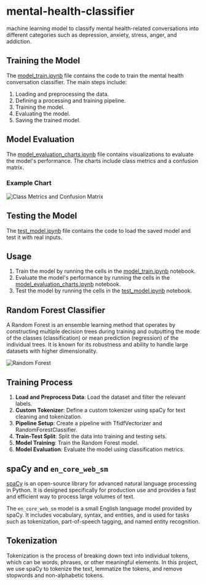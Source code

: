 # mental-health-classifier
machine learning model to classify mental health-related conversations into different categories such as depression, anxiety, stress, anger, and addiction. 
## Training the Model

The [model_train.ipynb](model_train.ipynb) file contains the code to train the mental health conversation classifier. The main steps include:

1. Loading and preprocessing the data.
2. Defining a processing and training pipeline.
3. Training the model.
4. Evaluating the model.
5. Saving the trained model.

## Model Evaluation

The [model_evaluation_charts.ipynb](model_evaluation_charts.ipynb) file contains visualizations to evaluate the model's performance. The charts include class metrics and a confusion matrix.

### Example Chart

![Class Metrics and Confusion Matrix](path/to/your/screenshot.png)

## Testing the Model

The [test_model.ipynb](test_model.ipynb) file contains the code to load the saved model and test it with real inputs.

## Usage

1. Train the model by running the cells in the [model_train.ipynb](model_train.ipynb) notebook.
2. Evaluate the model's performance by running the cells in the [model_evaluation_charts.ipynb](model_evaluation_charts.ipynb) notebook.
3. Test the model by running the cells in the [test_model.ipynb](test_model.ipynb) notebook.
## Random Forest Classifier

A Random Forest is an ensemble learning method that operates by constructing multiple decision trees during training and outputting the mode of the classes (classification) or mean prediction (regression) of the individual trees. It is known for its robustness and ability to handle large datasets with higher dimensionality.

![Random Forest](https://upload.wikimedia.org/wikipedia/commons/7/76/Random_forest_diagram_complete.png)

## Training Process

1. **Load and Preprocess Data**: Load the dataset and filter the relevant labels.
2. **Custom Tokenizer**: Define a custom tokenizer using spaCy for text cleaning and tokenization.
3. **Pipeline Setup**: Create a pipeline with TfidfVectorizer and RandomForestClassifier.
4. **Train-Test Split**: Split the data into training and testing sets.
5. **Model Training**: Train the Random Forest model.
6. **Model Evaluation**: Evaluate the model using classification metrics.

## spaCy and `en_core_web_sm`

[spaCy](https://spacy.io/) is an open-source library for advanced natural language processing in Python. It is designed specifically for production use and provides a fast and efficient way to process large volumes of text.

The `en_core_web_sm` model is a small English language model provided by spaCy. It includes vocabulary, syntax, and entities, and is used for tasks such as tokenization, part-of-speech tagging, and named entity recognition.

## Tokenization

Tokenization is the process of breaking down text into individual tokens, which can be words, phrases, or other meaningful elements. In this project, we use spaCy to tokenize the text, lemmatize the tokens, and remove stopwords and non-alphabetic tokens.
